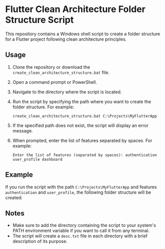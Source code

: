 # Flutter Clean Architecture Folder Structure Script

This repository contains a Windows shell script to create a folder structure for a Flutter project following clean architecture principles.

## Usage

1. Clone the repository or download the `create_clean_architecture_structure.bat` file.
2. Open a command prompt or PowerShell.
3. Navigate to the directory where the script is located.
4. Run the script by specifying the path where you want to create the folder structure. For example:

    ```batch
    create_clean_architecture_structure.bat C:\Projects\MyFlutterApp
    ```

5. If the specified path does not exist, the script will display an error message.
6. When prompted, enter the list of features separated by spaces. For example:

    ```batch
    Enter the list of features (separated by spaces): authentication user_profile dashboard
    ```

## Example

If you run the script with the path `C:\Projects\MyFlutterApp` and features `authentication` and `user_profile`, the following folder structure will be created:


## Notes

- Make sure to add the directory containing the script to your system's PATH environment variable if you want to call it from any terminal.
- The script will create a `desc.txt` file in each directory with a brief description of its purpose.
